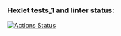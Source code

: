 ### Hexlet tests_1 and linter status:
[![Actions Status](https://github.com/Andrey0448/data-analytics-project-92/actions/workflows/hexlet-check.yml/badge.svg)](https://github.com/Andrey0448/data-analytics-project-92/actions)
